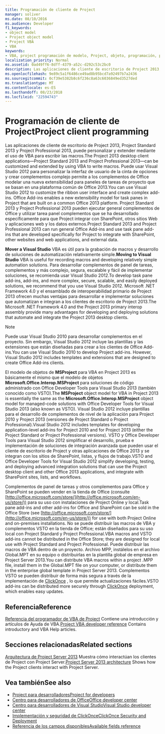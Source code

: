 ```yaml
---
title: Programación de cliente de Project
manager: soliver
ms.date: 08/10/2016
ms.audience: Developer
f1_keywords:
- object model
- Project object model
- Project VBA
- VBA
keywords:
- VBA, project programación de modelo, Project, objeto, programación, proyecto VBA, Visual Basic para aplicaciones, modelo de objetos de un modelo, VBA, Project objeto, VBA, Visual Basic para aplicaciones
localization_priority: Normal
ms.assetid: 0ad49ff6-8dff-4379-a52c-d292c53c2bc0
description: Las aplicaciones de cliente de escritorio de Project 2013, Project Standard 2013 y Project Professional 2013, puede personalizar y extender mediante el uso de VBA para escribir las macros. Puede usar Visual Studio 2012 para personalizar la interfaz de usuario de la cinta de opciones y crear complementos complejo permite a los complementos de Office modelar una nueva extensibilidad para paneles de tareas de proyecto que se basan en una plataforma común de Office 2013. Project Standard 2013 y Project Professional 2013 pueden ejecutar general complementos de Office y utilizar tarea panel complementos que se ha desarrollado específicamente para que Project integrar con SharePoint, otros sitios Web y aplicaciones web y los datos externos.
ms.openlocfilehash: 9e89c5a1f6486ce49ad8b95bcd7a92497b7a2436
ms.sourcegitcommit: 0cf39e5382b8c6f236c8a63c6036849ed3527ded
ms.translationtype: MT
ms.contentlocale: es-ES
ms.lasthandoff: 08/23/2018
ms.locfileid: "22594743"
---
```

# <a name="project-client-programming"></a><span data-ttu-id="54aa1-106">Programación de cliente de Project</span><span class="sxs-lookup"><span data-stu-id="54aa1-106">Project client programming</span></span>

<span data-ttu-id="54aa1-107">Las aplicaciones de cliente de escritorio de Project 2013, Project Standard 2013 y Project Professional 2013, puede personalizar y extender mediante el uso de VBA para escribir las macros.</span><span class="sxs-lookup"><span data-stu-id="54aa1-107">The Project 2013 desktop client applications—Project Standard 2013 and Project Professional 2013—can be customized and extended by using VBA to write macros.</span></span> <span data-ttu-id="54aa1-108">Puede usar Visual Studio 2012 para personalizar la interfaz de usuario de la cinta de opciones y crear complementos complejo permite a los complementos de Office modelar una nueva extensibilidad para paneles de tareas de proyecto que se basan en una plataforma común de Office 2013.</span><span class="sxs-lookup"><span data-stu-id="54aa1-108">You can use Visual Studio 2012 to customize the ribbon user interface and create complex add-ins. Office Add-ins enables a new extensibility model for task panes in Project that are built on a common Office 2013 platform.</span></span> <span data-ttu-id="54aa1-109">Project Standard 2013 y Project Professional 2013 pueden ejecutar general complementos de Office y utilizar tarea panel complementos que se ha desarrollado específicamente para que Project integrar con SharePoint, otros sitios Web y aplicaciones web y los datos externos.</span><span class="sxs-lookup"><span data-stu-id="54aa1-109">Project Standard 2013 and Project Professional 2013 can run general Office Add-ins and use task pane add-ins that are developed specifically for Project to integrate with SharePoint, other websites and web applications, and external data.</span></span>
  
 <span data-ttu-id="54aa1-110">**Mover a Visual Studio** VBA es útil para la grabación de macros y desarrollo de soluciones de automatización relativamente simple.</span><span class="sxs-lookup"><span data-stu-id="54aa1-110">**Moving to Visual Studio** VBA is useful for recording macros and developing relatively simple automation solutions.</span></span> <span data-ttu-id="54aa1-111">Para desarrollar complementos de panel de tareas, complementos y más complejo, segura, escalable y fácil de implementar soluciones, se recomienda usar Visual Studio 2012.</span><span class="sxs-lookup"><span data-stu-id="54aa1-111">To develop task pane add-ins, add-ins, and more complex, secure, scalable, and easily deployed solutions, we recommend that you use Visual Studio 2012.</span></span> <span data-ttu-id="54aa1-112">Microsoft .NET Framework 4.0 y el ensamblado de interoperabilidad primario de Project 2013 ofrecen muchas ventajas para desarrollar e implementar soluciones que automatizan e integran a los clientes de escritorio de Project 2013.</span><span class="sxs-lookup"><span data-stu-id="54aa1-112">The Microsoft .NET Framework 4.0 and the Project 2013 primary interop assembly provide many advantages for developing and deploying solutions that automate and integrate the Project 2013 desktop clients.</span></span> 
  
> [!NOTE]
> <span data-ttu-id="54aa1-113">Puede usar Visual Studio 2010 para desarrollar complementos en el proyecto. Sin embargo, Visual Studio 2012 incluye las plantillas y las extensiones que están diseñadas para crear a los clientes de Office Add-ins.</span><span class="sxs-lookup"><span data-stu-id="54aa1-113">You can use Visual Studio 2010 to develop Project add-ins. However, Visual Studio 2012 includes templates and extensions that are designed to create Office Add-ins clients.</span></span> 
  
<span data-ttu-id="54aa1-114">El modelo de objetos de **MSProject** para VBA en Project 2013 es básicamente el mismo que el modelo de objetos **Microsoft.Office.Interop.MSProject** para soluciones de código administrado con Office Developer Tools para Visual Studio 2013 (también conocido como VSTO).</span><span class="sxs-lookup"><span data-stu-id="54aa1-114">The **MSProject** object model for VBA in Project 2013 is essentially the same as the **Microsoft.Office.Interop.MSProject** object model for managed-code solutions with Office Developer Tools for Visual Studio 2013 (also known as VSTO).</span></span> <span data-ttu-id="54aa1-115">Visual Studio 2012 incluye plantillas para el desarrollo de complementos de nivel de la aplicación para Project 2010 y Project 2013 (versiones de Project Standard o Project Professional).</span><span class="sxs-lookup"><span data-stu-id="54aa1-115">Visual Studio 2012 includes templates for developing application-level add-ins for Project 2010 and for Project 2013 (either the Project Standard or Project Professional versions).</span></span> <span data-ttu-id="54aa1-116">VSTO y Office Developer Tools para Visual Studio 2012 simplificar el desarrollo, prueba e implementación de soluciones de integración avanzada que pueden usar el cliente de escritorio de Project y otras aplicaciones de Office 2013 y se integran con los sitios de SharePoint, listas, y flujos de trabajo.</span><span class="sxs-lookup"><span data-stu-id="54aa1-116">VSTO and Office Developer Tools for Visual Studio 2012 simplify developing, testing, and deploying advanced integration solutions that can use the Project desktop client and other Office 2013 applications, and integrate with SharePoint sites, lists, and workflows.</span></span> 
  
<span data-ttu-id="54aa1-117">Complementos de panel de tareas y otros complementos para Office y SharePoint se pueden vender en la tienda de Office (consulte [http://office.microsoft.com/store/](http://office.microsoft.com/en-us/store/)) para su uso con instalaciones de Project Online y local.</span><span class="sxs-lookup"><span data-stu-id="54aa1-117">Task pane add-ins and other add-ins for Office and SharePoint can be sold in the Office Store (see [http://office.microsoft.com/store/](http://office.microsoft.com/en-us/store/)) for use with both Project Online and on-premises installations.</span></span> <span data-ttu-id="54aa1-118">No se puede distribuir las macros de VBA y complementos VSTO en la tienda de Office; están diseñados para su uso local con Project Standard y Project Professional.</span><span class="sxs-lookup"><span data-stu-id="54aa1-118">VBA macros and VSTO add-ins cannot be distributed in the Office Store; they are designed for local use with Project Standard and Project Professional.</span></span> <span data-ttu-id="54aa1-119">Puede distribuir las macros de VBA dentro de un proyecto. Archivo MPP, instálelos en el archivo Global.MPT en su equipo o distribuirlas en la plantilla global de empresa en Project Server 2013.</span><span class="sxs-lookup"><span data-stu-id="54aa1-119">You can distribute VBA macros within a project .MPP file, install them in the Global.MPT file on your computer, or distribute them in the enterprise global template in Project Server 2013.</span></span> <span data-ttu-id="54aa1-120">Complementos VSTO se pueden distribuir de forma más segura a través de la implementación de [ClickOnce](http://msdn.microsoft.com/en-us/library/t71a733d.aspx) , lo que permite actualizaciones fáciles.</span><span class="sxs-lookup"><span data-stu-id="54aa1-120">VSTO add-ins can be distributed more securely through [ClickOnce](http://msdn.microsoft.com/en-us/library/t71a733d.aspx) deployment, which enables easy updates.</span></span> 
  
## <a name="reference"></a><span data-ttu-id="54aa1-121">Referencia</span><span class="sxs-lookup"><span data-stu-id="54aa1-121">Reference</span></span>

<span data-ttu-id="54aa1-122">[Referencia del programador de VBA de Project](http://msdn.microsoft.com/en-us/library/ee861523%28office.15%29.aspx) Contiene una introducción y artículos de Ayuda de VBA.</span><span class="sxs-lookup"><span data-stu-id="54aa1-122">[Project VBA developer reference](http://msdn.microsoft.com/en-us/library/ee861523%28office.15%29.aspx) Contains introductory and VBA Help articles.</span></span> 
  
## <a name="related-sections"></a><span data-ttu-id="54aa1-123">Secciones relacionadas</span><span class="sxs-lookup"><span data-stu-id="54aa1-123">Related sections</span></span>

<span data-ttu-id="54aa1-124">[Arquitectura de Project Server 2013](project-server-2013-architecture.md) Muestra cómo interactúan los clientes de Project con Project Server.</span><span class="sxs-lookup"><span data-stu-id="54aa1-124">[Project Server 2013 architecture](project-server-2013-architecture.md) Shows how the Project clients interact with Project Server.</span></span> 
  
## <a name="see-also"></a><span data-ttu-id="54aa1-125">Vea también</span><span class="sxs-lookup"><span data-stu-id="54aa1-125">See also</span></span>

- [<span data-ttu-id="54aa1-126">Project para desarrolladores</span><span class="sxs-lookup"><span data-stu-id="54aa1-126">Project for developers</span></span>](http://msdn.microsoft.com/en-us/office/aa905469)
- [<span data-ttu-id="54aa1-127">Centro para desarrolladores de Office</span><span class="sxs-lookup"><span data-stu-id="54aa1-127">Office developer center</span></span>](https://dev.office.com)
- [<span data-ttu-id="54aa1-128">Centro para desarrolladores de Visual Studio</span><span class="sxs-lookup"><span data-stu-id="54aa1-128">Visual Studio developer center</span></span>](http://msdn.microsoft.com/en-us/vstudio/aa718325.aspx)
- [<span data-ttu-id="54aa1-129">Implementación y seguridad de ClickOnce</span><span class="sxs-lookup"><span data-stu-id="54aa1-129">ClickOnce Security and Deployment</span></span>](http://msdn.microsoft.com/en-us/library/t71a733d.aspx)
- [<span data-ttu-id="54aa1-130">Referencia de los campos disponibles</span><span class="sxs-lookup"><span data-stu-id="54aa1-130">Available fields reference</span></span>](https://support.office.com/en-us/article/available-fields-reference-615a4563-1cc3-40f4-b66f-1b17e793a460)

